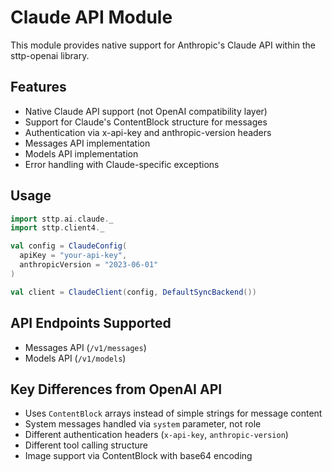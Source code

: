 # Claude API Module

This module provides native support for Anthropic's Claude API within the sttp-openai library.

## Features

- Native Claude API support (not OpenAI compatibility layer)
- Support for Claude's ContentBlock structure for messages
- Authentication via x-api-key and anthropic-version headers
- Messages API implementation
- Models API implementation
- Error handling with Claude-specific exceptions

## Usage

```scala
import sttp.ai.claude._
import sttp.client4._

val config = ClaudeConfig(
  apiKey = "your-api-key",
  anthropicVersion = "2023-06-01"
)

val client = ClaudeClient(config, DefaultSyncBackend())
```

## API Endpoints Supported

- Messages API (`/v1/messages`)
- Models API (`/v1/models`)

## Key Differences from OpenAI API

- Uses `ContentBlock` arrays instead of simple strings for message content
- System messages handled via `system` parameter, not role
- Different authentication headers (`x-api-key`, `anthropic-version`)
- Different tool calling structure
- Image support via ContentBlock with base64 encoding